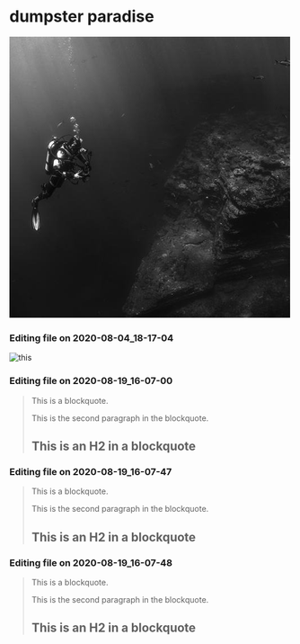 # dumpster paradise
![trashimage](shadow.jpg)


### Editing file on 2020-08-04_18-17-04

![this](https://www.gstatic.com/webp/gallery/5.webp)


### Editing file on 2020-08-19_16-07-00

> This is a blockquote.
> 
> This is the second paragraph in the blockquote.
>
> ## This is an H2 in a blockquote




### Editing file on 2020-08-19_16-07-47

> This is a blockquote.
> 
> This is the second paragraph in the blockquote.
>
> ## This is an H2 in a blockquote




### Editing file on 2020-08-19_16-07-48

> This is a blockquote.
> 
> This is the second paragraph in the blockquote.
>
> ## This is an H2 in a blockquote


